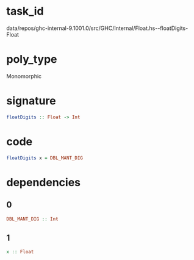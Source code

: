 
# task_id
data/repos/ghc-internal-9.1001.0/src/GHC/Internal/Float.hs--floatDigits-Float

# poly_type
Monomorphic

# signature
```haskell
floatDigits :: Float -> Int
```   

# code
```haskell
floatDigits x = DBL_MANT_DIG
```
# dependencies
## 0
```haskell
DBL_MANT_DIG :: Int
```
## 1
```haskell
x :: Float
```
